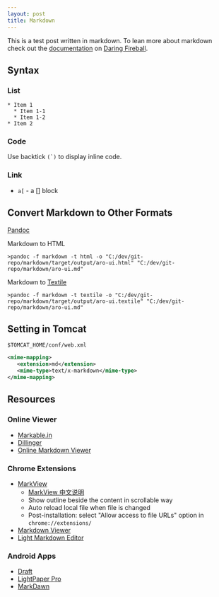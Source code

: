```yaml
---
layout: post
title: Markdown
---
```


This is a test post written in markdown. To lean more about markdown check out the [documentation](http://daringfireball.net/projects/markdown/) on [Daring Fireball](http://daringfireball.net/).

## Syntax

### List

    * Item 1
      * Item 1-1
      * Item 1-2
    * Item 2

### Code

Use backtick ``(`)`` to display inline code.

### Link

* `a[` - a \[\] block

## Convert Markdown to Other Formats

[Pandoc](http://johnmacfarlane.net/pandoc/)

Markdown to HTML

    >pandoc -f markdown -t html -o "C:/dev/git-repo/markdown/target/output/aro-ui.html" "C:/dev/git-repo/markdown/aro-ui.md"

Markdown to [Textile](http://redcloth.org/textile)

    >pandoc -f markdown -t textile -o "C:/dev/git-repo/markdown/target/output/aro-ui.textile" "C:/dev/git-repo/markdown/aro-ui.md"

## Setting in Tomcat

`$TOMCAT_HOME/conf/web.xml`

```xml
<mime-mapping>
   <extension>md</extension>
   <mime-type>text/x-markdown</mime-type>
</mime-mapping>
```

Resources
----------------------------------------

### Online Viewer

* [Markable.in](http://markable.in/)
* [Dillinger](http://dillinger.io/)
* [Online Markdown Viewer](http://www.markdownviewer.com/)


### Chrome Extensions

* [MarkView](https://chrome.google.com/webstore/detail/markview/iaddkimmopgchbbnmfmdcophmlnghkim)
    * [MarkView 中文说明](http://shaneweng.com/blog/MarkView-Guide-in-Chinese/)
    * Show outline beside the content in scrollable way
    * Auto reload local file when file is changed
    * Post-installation: select "Allow access to file URLs" option in `chrome://extensions/`
* [Markdown Viewer](https://chrome.google.com/webstore/detail/markdown-viewer/ehnambpmkdhopilaccgfmojilolcglhn)
* [Light Markdown Editor](https://chrome.google.com/webstore/detail/light-markdown-editor/efjgdajhhphockmgbagbfoaidoeinelm)


### Android Apps

* [Draft](https://play.google.com/store/apps/details?id=com.mvilla.draft)
* [LightPaper Pro](https://play.google.com/store/apps/details?id=com.clockworkengine.android.LightPaper)
* [MarkDawn](https://play.google.com/store/apps/details?id=com.blogspot.versionupsoft.markdawn)
